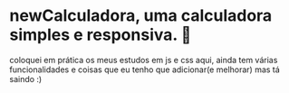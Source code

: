 # newCalculadora, uma calculadora simples e responsiva. 📱

coloquei em prática os meus estudos em js e css aqui, ainda tem várias funcionalidades e coisas que eu tenho que adicionar(e melhorar) mas tá saindo :)
